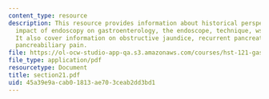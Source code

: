 ```yaml
---
content_type: resource
description: This resource provides information about historical perspectives on endoscopy,
  impact of endoscopy on gastroenterology, the endoscope, technique, wses of endoscopy.
  It also cover information on obstructive jaundice, recurrent pancreatitis, and unexplained
  pancreabiliary pain.
file: https://ol-ocw-studio-app-qa.s3.amazonaws.com/courses/hst-121-gastroenterology-fall-2005/45a39e9acab01813ae703ceab2dd3bd1_section21.pdf
file_type: application/pdf
resourcetype: Document
title: section21.pdf
uid: 45a39e9a-cab0-1813-ae70-3ceab2dd3bd1
---
```

